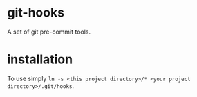 # git-hooks
A set of git pre-commit tools.

# installation
To use simply `ln -s <this project directory>/* <your project directory>/.git/hooks`.
